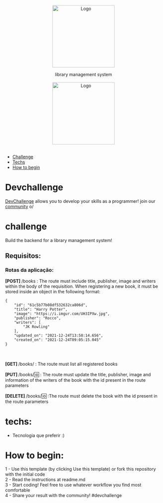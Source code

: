 <br />
<p align="center">
    <img src="https://i.pinimg.com/originals/dd/64/da/dd64da585bc57cb05e5fd4d8ce873f57.png" alt="Logo" width="200">
 <br />
  <p align="center">
        library management system
      <br />
      <br />
        <img src="https://github.com/ca1o19c/library-management/actions/workflows/ci.yml/badge.svg" alt="Logo" width="200">
       <br />
    <br />
  </p>
</p>

* [Challenge](#challenge)
* [Techs](#techs)
* [How to begin](#how-to-begin)

# Devchallenge

<a href="https://devchallenge.now.sh/"> DevChallenge</a> allows you to develop your skills as a programmer! join our
<a href="https://discord.gg/yvYXhGj">community</a> o/

# challenge

Build the backend for a library management system!

## Requisitos:

### Rotas da aplicação:

<b>[POST] </b> /books : The route must include title, publisher, image and writers within the body of the requisition.
When registering a new book, it must be stored inside an object in the following format:

```
{
    "id": "61c5b77b08df532632ca806d",
    "title": "Harry Potter",
    "image": "https://i.imgur.com/UH3IPXw.jpg",
    "publisher": "Rocco",
    "writers": [
        "JK Rowling"
    ],
    "updated_on": "2021-12-24T13:58:14.656",
    "created_on": "2021-12-24T09:05:15.045"
}
```

<br><br>
<b>[GET] </b> /books/ : The route must list all registered books<br><br>
<b>[PUT] </b> /books/:id: : The route must update the title, publisher, image and information of the writers of the book
with the id present in the route parameters<br><br>
<b>[DELETE] </b> /books/:id: :The route must delete the book with the id present in the route parameters<br>

# techs:

- Tecnologia que preferir :)

# How to begin:

1 - Use this template (by clicking Use this template) or fork this repository with the initial code<br>
2 - Read the instructions at readme.md<br>
3 - Start coding! Feel free to use whatever workflow you find most comfortable<br>
4 - Share your result with the community! #devchallenge
